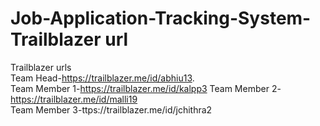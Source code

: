 # Job-Application-Tracking-System-Trailblazer url
Trailblazer urls                                                                                                         
Team Head-https://trailblazer.me/id/abhiu13.                                                                                     
Team Member 1-https://trailblazer.me/id/kalpp3
Team Member 2-https://trailblazer.me/id/malli19                                                                                      
Team Member 3-ttps://trailblazer.me/id/jchithra2                                                                                     


                        
